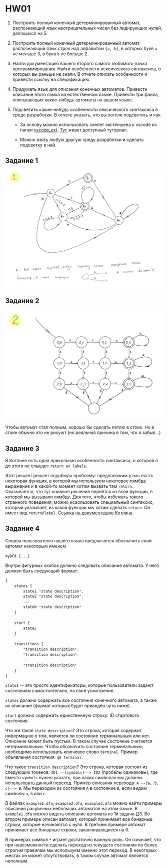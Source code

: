 
# HW01

1. Построить полный конечный детерминированный автомат, распознающий язык неотрицательных чисел без лидирующих нулей, делящихся на 5.

2. Построить полный конечный детерминированный автомат, распознающий язык строк над алфавитом `{a, b}`, в которых букв `a` не меньше 3, а букв `b` не больше 2.

3. Найти документацию вашего второго самого любимого языка программирования. Найти особенности лексического синтаксиса, о которых вы раньше не знали. В отчете описать особенности и привести ссылку на спецификацию.

4. Придумать язык для описания конечных автоматов. Привести описание
этого языка на естественном языке. Привести три файла, описывающих какие-нибудь автоматы на вашем языке.

5. Подсветить какие-нибудь особенности лексического синтаксиса в среде разработки. В отчете указать, что вы хотели подсветить и как.

   * За основу можно использовать скелет экстеншена к vscode из папки [vscode_ext](vscode_ext). [Тут](https://code.visualstudio.com/api/get-started/your-first-extension) живет доступный туториал.

   * Можно взять любую другую среду разработки и сделать подсветку в ней.
   


## Задание 1

![task 1 solution](img/task1sol.jpg)

## Задание 2

![task 2 solution](img/task2sol.jpg)

Чтобы автомат стал полным, хорошо бы сделать петлю в стоке. Но в стоке обычно это не рисуют (но реальная причина в том, что я забыл...)

## Задание 3

В Котлине есть одна прикольная особенность
синтаксиса, о которой я до этого не слышал: `return at labels`.

Этот решает решает подобную проблему: предположим у нас ессть
некоторая функция, в которой мы используем некоторое лямбда выражение
и в какой-то момент хотим вызвать там `return`. Оказывается, что
тут наивное решение вернётся из всей функции, в которой мы вызывали лямбду.
Для того, чтобы избежать такого странного поведения, можно исаользовать 
специальный синтаксис, который указывает, из какой функции мы хотим сделать 
`return`. Он имеет вид `return@label`. [Ссылка на документацию Котлина](https://kotlinlang.org/docs/returns.html#return-at-labels).

## Задание 4

Сперва пользователю нашего языка предлагается обозначить свой автомат некоторым именем

`myDFA {...}`

Внутри фигурных скобок должно следовать описание автомата. У него должен быть следующий формат:

```javascript
{
    states {
        state1 *state description*,
        state2 *state description*,
        ...
        stateN *state description*
    }
    
    start {
        stateJ
    }
    
    transitions {
        *transition description*,
        *transition description*,
        ...
        *transition description*
    }
}
```

`stateI` -- это просто идентификаторы, которые пользователи задают состояниям самостоятельно, на своё усмотрение.

`states` должно содержать все состояния конечного автомата, а также их описание (формат которых будет приведён чуть ниже).

`start` должно содержать единственную строку: ID стартового состояния.

Что же такое `state description`? Это строка, которая содержит информацию о том, является ли состояние терминальным или нет. 
Описание может быть пустым. В таком случае состояние считается нетерминальным. Чтобы обозначить состояние терминальным,
необходимо использовать ключевое слово `terminal`. Пример объявления состояния: `q0 terminal`. 

Что такое `transition description`? Это строка, которая
состоит из следующих токенов: `ID1 --{symbols}--> ID2` (пробелы одинаковы),
где вместо
`symbols` нужно указать, при каких символах мы 
должны использовать данный переход. Пример описания перехода: `A --{a, b, c}--> B`.
Мы переходим из состояния `A` в состояние `B`, если видим символы `a`, `b` или `c`.

В файлах `example1.dfa`, `example2.dfa`, `example3.dfa` можно найти примеры описаний ращличных небольших автоматов на этом языке.
В `example1.dfa` можно видеть описание автомата из 1й задачи ДЗ. Во втором примере описан автомат, который принимает все
бинарные строки, которые начинаются с нуля. В третьем примере автомат принимает все бинарные строки, заканчивающиеся на 0.

В примерах символ `*` играет достаточно важную роль. Он означает, что при невозможности сделать переход из текущего 
состояния по более строгим правилам мы используем именно этот переход. В некоторых местах он может отсутствовать, в 
таком случае автомат является неполным.